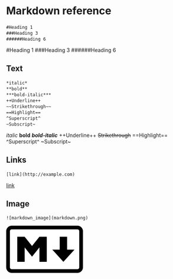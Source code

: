 # Markdown reference

```
#Heading 1
###Heading 3
######Heading 6
```

#Heading 1
###Heading 3
######Heading 6


## Text

```
*italic*
**bold**
***bold-italic***
++Underline++
~~Strikethrough~~
==Highlight==
^Superscript^
~Subscript~
```

*italic*
**bold**
***bold-italic***
++Underline++
~~Strikethrough~~
==Highlight==
^Superscript^
~Subscript~

## Links

```
[link](http://example.com)
```

[link](http://example.com)


## Image

```
![markdown_image](markdown.png)
```
![markdown image](markdown.png)
